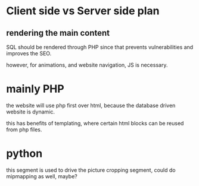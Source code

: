 # Client side vs Server side plan

## rendering the main content

SQL should be rendered through PHP since that prevents vulnerabilities and improves the SEO.

however, for animations, and website navigation, JS is necessary.

# mainly PHP

the website will use php first over html, because the database driven website is dynamic.

this has benefits of templating, where certain html blocks can be reused from php files.

# python

this segment is used to drive the picture cropping segment,
could do mipmapping as well, maybe?
